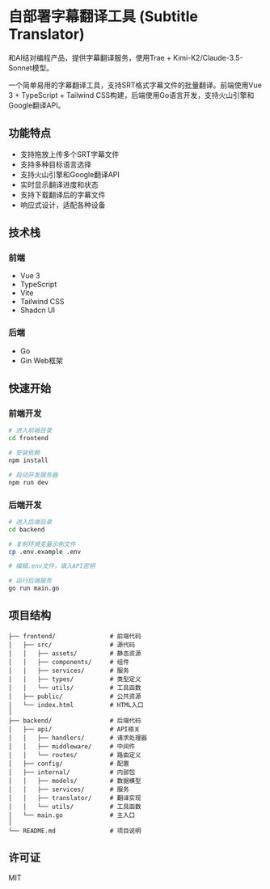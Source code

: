 # 自部署字幕翻译工具 (Subtitle Translator)
和AI结对编程产品，提供字幕翻译服务，使用Trae + Kimi-K2/Claude-3.5-Sonnet模型。

一个简单易用的字幕翻译工具，支持SRT格式字幕文件的批量翻译。前端使用Vue 3 + TypeScript + Tailwind CSS构建，后端使用Go语言开发，支持火山引擎和Google翻译API。

## 功能特点

- 支持拖放上传多个SRT字幕文件
- 支持多种目标语言选择
- 支持火山引擎和Google翻译API
- 实时显示翻译进度和状态
- 支持下载翻译后的字幕文件
- 响应式设计，适配各种设备

## 技术栈

### 前端

- Vue 3
- TypeScript
- Vite
- Tailwind CSS
- Shadcn UI

### 后端

- Go
- Gin Web框架

## 快速开始

### 前端开发

```bash
# 进入前端目录
cd frontend

# 安装依赖
npm install

# 启动开发服务器
npm run dev
```

### 后端开发

```bash
# 进入后端目录
cd backend

# 复制环境变量示例文件
cp .env.example .env

# 编辑.env文件，填入API密钥

# 运行后端服务
go run main.go
```

## 项目结构

```
├── frontend/               # 前端代码
│   ├── src/                # 源代码
│   │   ├── assets/         # 静态资源
│   │   ├── components/     # 组件
│   │   ├── services/       # 服务
│   │   ├── types/          # 类型定义
│   │   └── utils/          # 工具函数
│   ├── public/             # 公共资源
│   └── index.html          # HTML入口
│
├── backend/                # 后端代码
│   ├── api/                # API相关
│   │   ├── handlers/       # 请求处理器
│   │   ├── middleware/     # 中间件
│   │   └── routes/         # 路由定义
│   ├── config/             # 配置
│   ├── internal/           # 内部包
│   │   ├── models/         # 数据模型
│   │   ├── services/       # 服务
│   │   ├── translator/     # 翻译实现
│   │   └── utils/          # 工具函数
│   └── main.go             # 主入口
│
└── README.md               # 项目说明
```

## 许可证

MIT